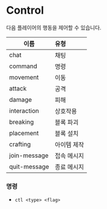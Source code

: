 # Control
다음 플레이어의 행동을 제어할 수 있습니다.

| 이름 | 유형 |
|---|:---|
|chat|채팅|
|command|명령|
|movement|이동|
|attack|공격|
|damage|피해|
|interaction|상호작용|
|breaking|블록 파괴|
|placement|블록 설치
|crafting|아이템 제작|
|join-message|접속 메시지|
|quit-message|종료 메시지|

### 명령
* `ctl <type> <flag>`
